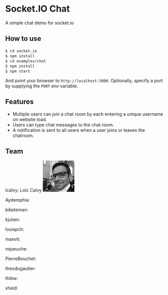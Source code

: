 
# Socket.IO Chat

A simple chat demo for socket.io

## How to use

```
$ cd socket.io
$ npm install
$ cd examples/chat
$ npm install
$ npm start
```

And point your browser to `http://localhost:3000`. Optionally, specify
a port by supplying the `PORT` env variable.

## Features

- Multiple users can join a chat room by each entering a unique username
on website load.
- Users can type chat messages to the chat room.
- A notification is sent to all users when a user joins or leaves
the chatroom.


## Team

lcalvy: Loïc Calvy ![Loïc Photo](public/images/lcalvy.png)

Aydemphia:

biketeman:

kjulien:

louispch:

maxvit:

nqueuche:

PierreBouchet:

theodugautier:

thibw:

xheid:
